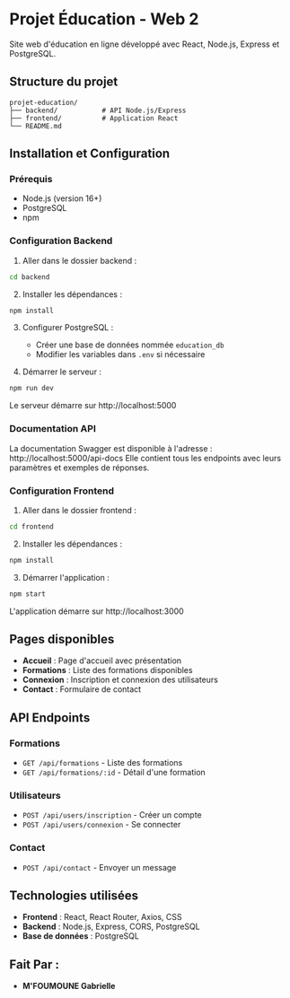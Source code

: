 # Projet Éducation - Web 2

Site web d'éducation en ligne développé avec React, Node.js, Express et PostgreSQL.

## Structure du projet

```
projet-education/
├── backend/           # API Node.js/Express
├── frontend/          # Application React
└── README.md
```

## Installation et Configuration

### Prérequis
- Node.js (version 16+)
- PostgreSQL
- npm

### Configuration Backend

1. Aller dans le dossier backend :
```bash
cd backend
```

2. Installer les dépendances :
```bash
npm install
```

3. Configurer PostgreSQL :
   - Créer une base de données nommée `education_db`
   - Modifier les variables dans `.env` si nécessaire

4. Démarrer le serveur :
```bash
npm run dev
```

Le serveur démarre sur http://localhost:5000

### Documentation API

La documentation Swagger est disponible à l'adresse : http://localhost:5000/api-docs
Elle contient tous les endpoints avec leurs paramètres et exemples de réponses.

### Configuration Frontend

1. Aller dans le dossier frontend :
```bash
cd frontend
```

2. Installer les dépendances :
```bash
npm install
```

3. Démarrer l'application :
```bash
npm start
```

L'application démarre sur http://localhost:3000

## Pages disponibles

- **Accueil** : Page d'accueil avec présentation
- **Formations** : Liste des formations disponibles
- **Connexion** : Inscription et connexion des utilisateurs
- **Contact** : Formulaire de contact

## API Endpoints

### Formations
- `GET /api/formations` - Liste des formations
- `GET /api/formations/:id` - Détail d'une formation

### Utilisateurs
- `POST /api/users/inscription` - Créer un compte
- `POST /api/users/connexion` - Se connecter

### Contact
- `POST /api/contact` - Envoyer un message

## Technologies utilisées

- **Frontend** : React, React Router, Axios, CSS
- **Backend** : Node.js, Express, CORS, PostgreSQL 
- **Base de données** : PostgreSQL

## Fait Par : 
- **M'FOUMOUNE Gabrielle**
